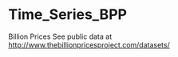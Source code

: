 # Time_Series_BPP
Billion Prices
See public data at http://www.thebillionpricesproject.com/datasets/ 
